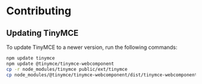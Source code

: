 # Contributing

## Updating TinyMCE

To update TinyMCE to a newer version, run the following commands:

```bash
npm update tinymce
npm update @tinymce/tinymce-webcomponent
cp -r node_modules/tinymce public/ext/tinymce
cp node_modules/@tinymce/tinymce-webcomponent/dist/tinymce-webcomponent.js public/ext/tinymce-webcomponent.js
```
